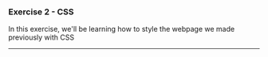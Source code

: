 ### Exercise 2 - CSS

In this exercise, we'll be learning how to style the webpage we made previously with CSS

---
